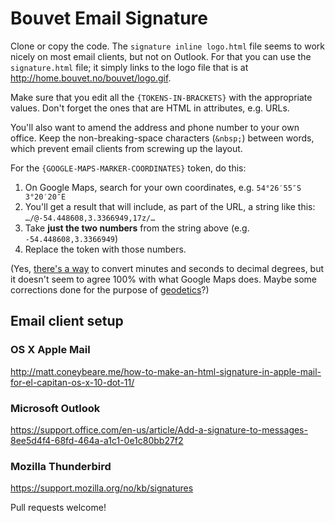 # Bouvet Email Signature

Clone or copy the code. The `signature inline logo.html` file seems to work
nicely on most email clients, but not on Outlook. For that you can use the
`signature.html` file; it simply links to the
logo file that is at http://home.bouvet.no/bouvet/logo.gif.

Make sure that you edit all the `{TOKENS-IN-BRACKETS}` with the appropriate
values. Don't forget the ones that are HTML in attributes, e.g. URLs.

You'll also want to amend the address and phone number to your own office. Keep the non-breaking-space characters (`&nbsp;`) between words, which prevent email clients from screwing up the layout.

For the `{GOOGLE-MAPS-MARKER-COORDINATES}` token, do this:

1. On Google Maps, search for your own coordinates, e.g. `54°26′55″S 3°20′20″E`
2. You'll get a result that will include, as part of the URL, a string like
   this: `…/@-54.448608,3.3366949,17z/…`
3. Take **just the two numbers** from the string above (e.g. `-54.448608,3.3366949`)
4. Replace the token with those numbers.

(Yes, [there's a way](https://www.fcc.gov/encyclopedia/degrees-minutes-seconds-tofrom-decimal-degrees) to convert minutes and seconds to decimal degrees, but it doesn't seem to agree 100% with what Google Maps does. Maybe some corrections done for the purpose of [geodetics](https://en.wikipedia.org/wiki/Geodesy)?)

## Email client setup

### OS X Apple Mail

http://matt.coneybeare.me/how-to-make-an-html-signature-in-apple-mail-for-el-capitan-os-x-10-dot-11/

### Microsoft Outlook

https://support.office.com/en-us/article/Add-a-signature-to-messages-8ee5d4f4-68fd-464a-a1c1-0e1c80bb27f2

### Mozilla Thunderbird

https://support.mozilla.org/no/kb/signatures

Pull requests welcome!
